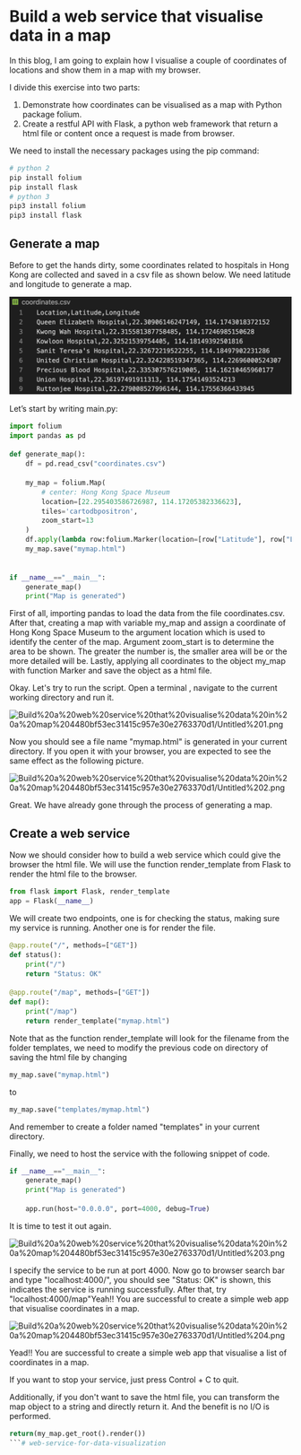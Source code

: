 # Build a web service that visualise data in a map

In this blog, I am going to explain how I visualise a couple of coordinates of locations and show them in a map with my browser.

I divide this exercise into two parts:

1. Demonstrate how coordinates can be visualised as a map with Python package folium.
2. Create a restful API with Flask, a python web framework that return a html file or content once a request is made from browser.

We need to install the necessary packages using the pip command:

```bash
# python 2
pip install folium
pip install flask
# python 3
pip3 install folium
pip3 install flask
```

## Generate a map

Before to get the hands dirty, some coordinates related to hospitals in Hong Kong are collected and saved in a csv file as shown below. We need latitude and longitude to generate a map.

![my csv file](/image/Untitled.png)

Let’s start by writing main.py:

```python
import folium
import pandas as pd

def generate_map():
    df = pd.read_csv("coordinates.csv")

    my_map = folium.Map(
        # center: Hong Kong Space Museum
        location=[22.295403586726987, 114.17205382336623],
        tiles='cartodbpositron',
        zoom_start=13
    )
    df.apply(lambda row:folium.Marker(location=[row["Latitude"], row["Longitude"]], popup=row["Location"], icon=folium.Icon(color='red', prefix='fa fa-circle-o')).add_to(my_map), axis=1)
    my_map.save("mymap.html")
    

if __name__=="__main__":
    generate_map()
    print("Map is generated")
```

First of all, importing pandas to load the data from the file coordinates.csv. After that, creating a map with variable my_map and assign a coordinate of Hong Kong Space Museum to the argument location which is used to identify the center of the map. Argument zoom_start is to determine the area to be shown. The greater the number is, the smaller area will be or the more detailed will be.  Lastly, applying all coordinates to the object my_map with function Marker and save the object as a html file.

Okay. Let's try to run the script. Open a terminal , navigate to the current working directory and run it.

![Build%20a%20web%20service%20that%20visualise%20data%20in%20a%20map%204480bf53ec31415c957e30e2763370d1/Untitled%201.png](Build%20a%20web%20service%20that%20visualise%20data%20in%20a%20map%204480bf53ec31415c957e30e2763370d1/Untitled%201.png)

Now you should see a file name "mymap.html" is generated in your current directory. If you open it with your browser, you are expected to see the same effect as the following picture.

![Build%20a%20web%20service%20that%20visualise%20data%20in%20a%20map%204480bf53ec31415c957e30e2763370d1/Untitled%202.png](Build%20a%20web%20service%20that%20visualise%20data%20in%20a%20map%204480bf53ec31415c957e30e2763370d1/Untitled%202.png)

Great. We have already gone through the process of generating a map. 

## Create a web service

Now we should consider how to build a web service which could give the browser the html file. We will use the function render_template from Flask to render the html file to the browser.

```python
from flask import Flask, render_template
app = Flask(__name__)
```

We will create two endpoints, one is for checking the status, making sure my service is running. Another one is for render the file.

```python
@app.route("/", methods=["GET"])
def status():
    print("/")
    return "Status: OK"

@app.route("/map", methods=["GET"])
def map():
    print("/map")
    return render_template("mymap.html")
```

Note that as the function render_template will look for the filename from the folder templates, we need to modify the previous code on directory of saving the html file by changing

```python
my_map.save("mymap.html")
```

to

```python
my_map.save("templates/mymap.html")
```

And remember to create a folder named "templates" in your current directory.

Finally, we need to host the service with the following snippet of code.

```python
if __name__=="__main__":
    generate_map()
    print("Map is generated")

    app.run(host="0.0.0.0", port=4000, debug=True)
```

It is time to test it out again. 

![Build%20a%20web%20service%20that%20visualise%20data%20in%20a%20map%204480bf53ec31415c957e30e2763370d1/Untitled%203.png](Build%20a%20web%20service%20that%20visualise%20data%20in%20a%20map%204480bf53ec31415c957e30e2763370d1/Untitled%203.png)

I specify the service to be run at port 4000. Now go to browser search bar and type "localhost:4000/", you should see "Status: OK" is shown, this indicates the service is running successfully. After that, try "localhost:4000/map"Yeah!! You are successful to create a simple web app that visualise coordinates in a map.

![Build%20a%20web%20service%20that%20visualise%20data%20in%20a%20map%204480bf53ec31415c957e30e2763370d1/Untitled%204.png](Build%20a%20web%20service%20that%20visualise%20data%20in%20a%20map%204480bf53ec31415c957e30e2763370d1/Untitled%204.png)

Yead!! You are successful to create a simple web app that visualise a list of coordinates in a map.

If you want to stop your service, just press Control + C to quit.

Additionally, if you don't want to save the html file, you can transform the map object to a string and directly return it. And the benefit is no I/O is performed.

```python
return(my_map.get_root().render())
```# web-service-for-data-visualization
